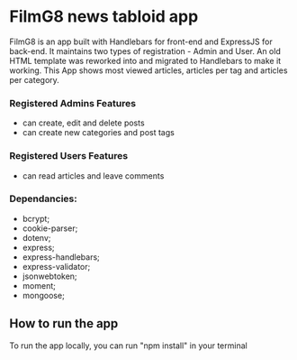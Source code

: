 # FilmG8 news tabloid app

FilmG8 is an app built with Handlebars for front-end and ExpressJS for back-end. It maintains two types of registration - Admin and User. 
An old HTML template was reworked into and migrated to Handlebars to make it working. This App shows most viewed articles, articles per tag and articles per category.

### Registered Admins Features
- can create, edit and delete posts 
- can create new categories and post tags

### Registered Users Features
- can read articles and leave comments

### Dependancies:
- bcrypt;
- cookie-parser;
- dotenv;
- express;
- express-handlebars;
- express-validator;
- jsonwebtoken;
- moment;
- mongoose;

## How to run the app
To run the app locally, you can run "npm install" in your terminal
